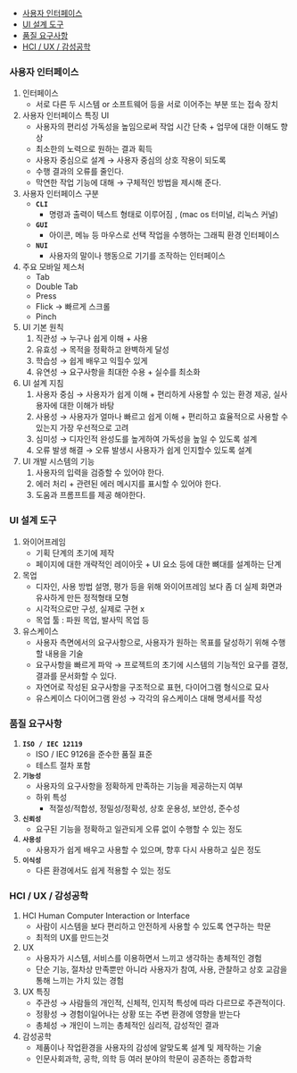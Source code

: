 - [사용자 인터페이스](#사용자-인터페이스)
- [UI 설계 도구](#ui-설계-도구)
- [품질 요구사항](#품질-요구사항)
- [HCI / UX / 감성공학](#hci--ux--감성공학)

### 사용자 인터페이스

1. 인터페이스
   - 서로 다른 두 시스템 or 소프트웨어 등을 서로 이어주는 부분 또는 접속 장치
2. 사용자 인터페이스 특징 UI
   - 사용자의 편리성 가독성을 높임으로써 작업 시간 단축 + 업무에 대한 이해도 향상
   - 최소한의 노력으로 원하는 결과 획득
   - 사용자 중심으로 설계 → 사용자 중심의 상호 작용이 되도록
   - 수행 결과의 오류를 줄인다.
   - 막연한 작업 기능에 대해 → 구체적인 방법을 제시해 준다.
3. 사용자 인터페이스 구분
   - **`CLI`**
     - 명령과 출력이 텍스트 형태로 이루어짐 , (mac os 터미널, 리눅스 커널)
   - **`GUI`**
     - 아이콘, 메뉴 등 마우스로 선택 작업을 수행하는 그래픽 환경 인터페이스
   - **`NUI`**
     - 사용자의 말이나 행동으로 기기를 조작하는 인터페이스
4. 주요 모바일 제스처
   - Tab
   - Double Tab
   - Press
   - Flick → 빠르게 스크롤
   - Pinch
5. UI 기본 원칙
   1. 직관성 → 누구나 쉽게 이해 + 사용
   2. 유효성 → 목적을 정확하고 완벽하게 달성
   3. 학습성 → 쉽게 배우고 익힐수 있게
   4. 유연성 → 요구사항을 최대한 수용 + 실수를 최소화
6. UI 설계 지침
   1. 사용자 중심 → 사용자가 쉽게 이해 + 편리하게 사용할 수 있는 환경 제공, 실사용자에 대한 이해가 바탕
   2. 사용성 → 사용자가 얼마나 빠르고 쉽게 이해 + 편리하고 효율적으로 사용할 수 있는지 가장 우선적으로 고려
   3. 심미성 → 디자인적 완성도를 높게하여 가독성을 높일 수 있도록 설계
   4. 오류 발생 해결 → 오류 발생시 사용자가 쉽게 인지할수 있도록 설계
7. UI 개발 시스템의 기능
   1. 사용자의 입력을 검증할 수 있어야 한다.
   2. 에러 처리 + 관련된 에러 메시지를 표시할 수 있어야 한다.
   3. 도움과 프롬프트를 제공 해야한다.

### UI 설계 도구

1. 와이어프레임
   - 기획 단계의 초기에 제작
   - 페이지에 대한 개략적인 레이아웃 + UI 요소 등에 대한 뼈대를 설계하는 단계
2. 목업
   - 디자인, 사용 방법 설명, 평가 등을 위해 와이어프레임 보다 좀 더 실제 화면과 유사하게 만든 정적형태 모형
   - 시각적으로만 구성, 실제로 구현 x
   - 목업 툴 : 파원 목업, 발사믹 목업 등
3. 유스케이스
   - 사용자 측면에서의 요구사항으로, 사용자가 원하는 목표를 달성하기 위해 수행할 내용을 기술
   - 요구사항을 빠르게 파악 → 프로젝트의 초기에 시스템의 기능적인 요구를 결정, 결과를 문서화할 수 있다.
   - 자연어로 작성된 요구사항을 구조적으로 표현, 다이어그램 형식으로 묘사
   - 유스케이스 다이어그램 완성 → 각각의 유스케이스 대해 명세서를 작성

### 품질 요구사항

1. **`ISO / IEC 12119`**
   - ISO / IEC 9126을 준수한 품질 표준
   - 테스트 절차 포함
2. **`기능성`**
   - 사용자의 요구사항을 정확하게 만족하는 기능을 제공하는지 여부
   - 하위 특성
     - 적절성/적합성, 정밀성/정확성, 상호 운용성, 보안성, 준수성
3. **`신뢰성`**
   - 요구된 기능을 정확하고 일관되게 오류 없이 수행할 수 있는 정도
4. **`사용성`**
   - 사용자가 쉽게 배우고 사용할 수 있으며, 향후 다시 사용하고 싶은 정도
5. **`이식성`**
   - 다른 환경에서도 쉽게 적용할 수 있는 정도

### HCI / UX / 감성공학

1. HCI Human Computer Interaction or Interface
   - 사람이 시스템을 보다 편리하고 안전하게 사용할 수 있도록 연구하는 학문
   - 최적의 UX를 만드는것
2. UX
   - 사용자가 시스템, 서비스를 이용하면서 느끼고 생각하는 총체적인 경험
   - 단순 기능, 절차상 만족뿐만 아니라 사용자가 참여, 사용, 관찰하고 상호 교감을 통해 느끼는 가치 있는 경험
3. UX 특징
   - 주관성 → 사람들의 개인적, 신체적, 인지적 특성에 따라 다르므로 주관적이다.
   - 정황성 → 경험이일어나는 상황 또는 주변 환경에 영향을 받는다
   - 총체성 → 개인이 느끼는 총체적인 심리적, 감성적인 결과
4. 감성공학
   - 제품이나 작업환경을 사용자의 감성에 알맞도록 설계 및 제작하는 기술
   - 인문사회과학, 공학, 의학 등 여러 분야의 학문이 공존하는 종합과학
